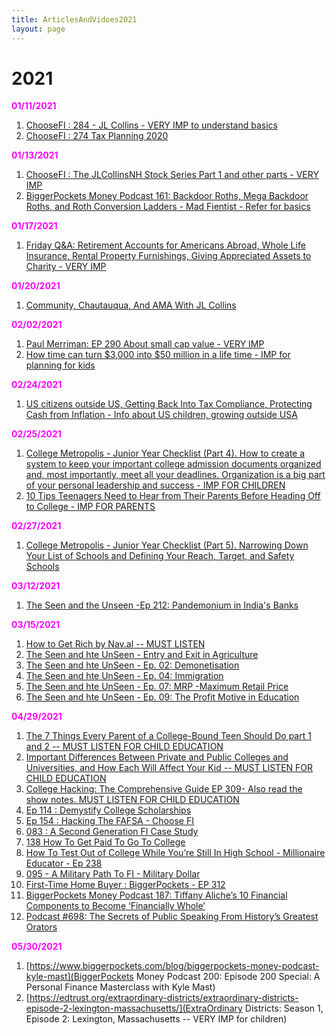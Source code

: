 ```yaml
---
title: ArticlesAndVidoes2021
layout: page
---
```


# 2021

<b style="color: magenta">01/11/2021</b>

1. [ChooseFI : 284 - JL Collins - VERY IMP to understand basics](https://www.youtube.com/watch?v=ObBS-ihFM7s)
2. [ChooseFI : 274 Tax Planning 2020](https://www.choosefi.com/tax-planning-2020-ep-274/)

<b style="color: magenta">01/13/2021</b>

1. [ChooseFI : The JLCollinsNH Stock Series Part 1 and other parts - VERY IMP](https://www.youtube.com/watch?v=MptrorLhEsc)
2. [BiggerPockets Money Podcast 161: Backdoor Roths, Mega Backdoor Roths, and Roth Conversion Ladders - Mad Fientist - Refer for basics](https://www.biggerpockets.com/blog/biggerpockets-money-podcast-161-mad-fientist)

<b style="color: magenta">01/17/2021</b>

1. [Friday Q&A: Retirement Accounts for Americans Abroad, Whole Life Insurance, Rental Property Furnishings, Giving Appreciated Assets to Charity - VERY IMP](https://podcasts.google.com/feed/aHR0cDovL3JhZGljYWxwZXJzb25hbGZpbmFuY2UubGlic3luLmNvbS9yc3M/episode/YjNmMGJlNWEtMGI3Mi00NDAxLWIwNTEtM2QxNjNkOGI1ZDll?hl=en&ved=2ahUKEwihwPem06PuAhUtZN8KHfj-ALQQjrkEegQIChAF&ep=6)

<b style="color: magenta">01/20/2021</b>

1. [Community, Chautauqua, And AMA With JL Collins](https://www.choosefi.com/036-community-chatauqua-ama-jl-collins/)

<b style="color: magenta">02/02/2021</b>

1. [Paul Merriman: EP 290 About small cap value - VERY IMP](https://www.choosefi.com/paul-merriman-ep-290/)
2. [How time can turn $3,000 into $50 million in a life time - IMP for planning for kids](https://paulmerriman.com/time-can-turn-3000-50-million/)


<b style="color: magenta">02/24/2021</b>

1. [US citizens outside US, Getting Back Into Tax Compliance, Protecting Cash from Inflation - Info about US children, growing outside USA](https://radicalpersonalfinance.libsyn.com/friday-qa-government-job-or-private-sector-getting-back-into-tax-compliance-protecting-cash-from-inflation-camper-or-hotel-traveling-while-on-maternity-leave-etc)

<b style="color: magenta">02/25/2021</b>

1. [College Metropolis - Junior Year Checklist (Part 4). How to create a system to keep your important college admission documents organized and, most importantly, meet all your deadlines. Organization is a big part of your personal leadership and success - IMP FOR CHILDREN](https://podcasts.google.com/feed/aHR0cHM6Ly9mZWVkcy5idXp6c3Byb3V0LmNvbS8xMTgyNzQzLnJzcw/episode/QnV6enNwcm91dC03OTc1MDMz?sa=X&ved=0CAUQkfYCahcKEwiQzZOAgYbvAhUAAAAAHQAAAAAQAQ)
2. [10 Tips Teenagers Need to Hear from Their Parents Before Heading Off to College - IMP FOR PARENTS](https://podcasts.google.com/feed/aHR0cHM6Ly9mZWVkcy5idXp6c3Byb3V0LmNvbS8xMTgyNzQzLnJzcw/episode/QnV6enNwcm91dC03ODQwMDA5?sa=X&ved=0CAUQkfYCahcKEwiQzZOAgYbvAhUAAAAAHQAAAAAQAQ)

<b style="color: magenta">02/27/2021</b>

1. [College Metropolis - Junior Year Checklist (Part 5). Narrowing Down Your List of Schools and Defining Your Reach, Target, and Safety Schools](https://www.collegemetropolis.com/junior-year-checklist-part-5-narrowing-down-your-list-of-schools-and-defining-your-reach-target-and-safety-schools-also-analyzing-admission-data-from-occidental-college-and-the-importance-of-attending-college-fairs/)

<b style="color: magenta">03/12/2021</b>

1. [The Seen and the Unseen -Ep 212: Pandemonium in India's Banks](https://podcasts.google.com/feed/aHR0cHM6Ly9zZWVudW5zZWVuLmxpYnN5bi5jb20v/episode/YTk5NDcwMWYtMTMyNy00NmQ5LWIzMjQtYmNiMzc3MDFjNmI3?sa=X&ved=0CAUQkfYCahcKEwiAuvWb-ZnvAhUAAAAAHQAAAAAQGw)

<b style="color: magenta">03/15/2021</b>

1. [How to Get Rich by Nav.al -- MUST LISTEN](https://nav.al/rich)
2. [The Seen and hte UnSeen - Entry and Exit in Agriculture](https://podcasts.google.com/feed/aHR0cHM6Ly9zZWVudW5zZWVuLmxpYnN5bi5jb20v/episode/NzgxMzUwMTU1MGYwNzliNDhkN2UxOTU0Mjg5MmIzMjM?sa=X&ved=0CAUQkfYCahcKEwiA_pKXiazvAhUAAAAAHQAAAAAQHA)
3. [The Seen and hte UnSeen - Ep. 02: Demonetisation](https://podcasts.google.com/feed/aHR0cHM6Ly9zZWVudW5zZWVuLmxpYnN5bi5jb20v/episode/ODM2ZDZjZWY4OWE0OTYyM2U0NWNiZjVmMTIzZjllOWQ?sa=X&ved=0CAUQkfYCahcKEwiA_pKXiazvAhUAAAAAHQAAAAAQHA)
4. [The Seen and hte UnSeen - Ep. 04: Immigration](https://podcasts.google.com/feed/aHR0cHM6Ly9zZWVudW5zZWVuLmxpYnN5bi5jb20v/episode/ZmJlMjM2OTcwMzQ1OTE4MGY1MTYzM2M4Yzk2MmM0YmU?sa=X&ved=0CAUQkfYCahcKEwiA_pKXiazvAhUAAAAAHQAAAAAQHA)
5. [The Seen and hte UnSeen - Ep. 07: MRP -Maximum Retail Price](https://podcasts.google.com/feed/aHR0cHM6Ly9zZWVudW5zZWVuLmxpYnN5bi5jb20v/episode/N2E3ZWM4NzNiMzExZjEyNmU1NzgyZDE1ZmQ2MDAzNGE?sa=X&ved=0CAUQkfYCahcKEwiA_pKXiazvAhUAAAAAHQAAAAAQHA)
6. [The Seen and hte UnSeen - Ep. 09: The Profit Motive in Education](https://podcasts.google.com/feed/aHR0cHM6Ly9zZWVudW5zZWVuLmxpYnN5bi5jb20v/episode/MDdiZGMxYjBmNzQ2YjU4NThiMWFiYjdkYjg0NWNlNTg?sa=X&ved=0CAUQkfYCahcKEwiA_pKXiazvAhUAAAAAHQAAAAAQHA)

<b style="color: magenta">04/29/2021</b>

1. [The 7 Things Every Parent of a College-Bound Teen Should Do part 1 and 2 -- MUST LISTEN FOR CHILD EDUCATION](https://www.collegemetropolis.com/the-7-things-every-parent-of-a-college-bound-teen-should-do-advice-from-a-college-professor-part-1/)
2. [Important Differences Between Private and Public Colleges and Universities, and How Each Will Affect Your Kid  -- MUST LISTEN FOR CHILD EDUCATION](https://www.collegemetropolis.com/important-differences-between-private-and-public-colleges-and-universities-and-how-each-will-affect-your-kid-part-1/)
3. [College Hacking: The Comprehensive Guide EP 309- Also read the show notes. MUST LISTEN FOR CHILD EDUCATION](https://www.choosefi.com/colleg-hacking-the-comprehensive-guide-stereo-live-qa-ep-309/)
4. [Ep 114 : Demystify College Scholarships](https://www.choosefi.com/114-how-to-get-college-scholarships/)
5. [Ep 154 : Hacking The FAFSA - Choose FI](https://www.choosefi.com/hacking-the-fafsa/)
6. [083 : A Second Generation FI Case Study](https://www.choosefi.com/083-second-generation-fi-cody-berman/)
7. [138 How To Get Paid To Go To College ](https://www.choosefi.com/get-paid-to-go-to-college/)
8. [How To Test Out of College While You’re Still In High School - Millionaire Educator - Ep 238](https://www.choosefi.com/how-to-test-out-of-college-while-youre-still-in-high-school-millionaire-educator-ep-238/)
9. [095 - A Military Path To FI - Military Dollar](https://www.choosefi.com/095-military-dollar/)
10. [First-Time Home Buyer : BiggerPockets - EP 312](https://www.choosefi.com/first-time-home-buyer-biggerpockets-ep-312/)
11. [BiggerPockets Money Podcast 187: Tiffany Aliche’s 10 Financial Components to Become ‘Financially Whole’](https://www.biggerpockets.com/blog/biggerpockets-money-podcast-187-tiffany)
12. [Podcast #698: The Secrets of Public Speaking From History’s Greatest Orators](https://www.artofmanliness.com/articles/guide-to-effective-public-speaking/)


<b style="color: magenta">05/30/2021</b>

1. [https://www.biggerpockets.com/blog/biggerpockets-money-podcast-kyle-mast](BiggerPockets Money Podcast 200: Episode 200 Special: A Personal Finance Masterclass with Kyle Mast)
2. [https://edtrust.org/extraordinary-districts/extraordinary-districts-episode-2-lexington-massachusetts/](ExtraOrdinary Districts: Season 1, Episode 2: Lexington, Massachusetts -- VERY IMP for children)
